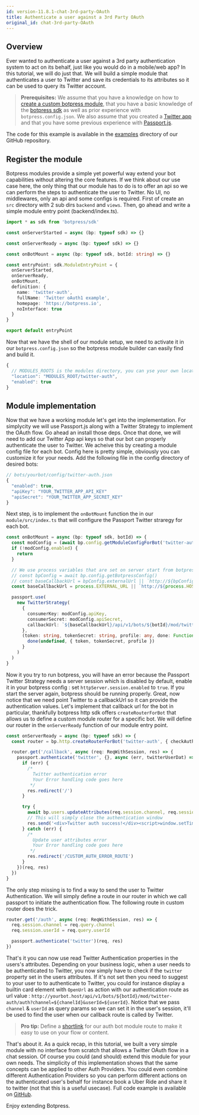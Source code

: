 ```yaml
---
id: version-11.8.1-chat-3rd-party-OAuth
title: Authenticate a user against a 3rd Party OAuth
original_id: chat-3rd-party-OAuth
---
```


## Overview

Ever wanted to authenticate a user against a 3rd party authentication system to act on its behalf, just like you would do in a mobile/web app? In this tutorial, we will do just that. We will build a simple module that authenticates a user to Twitter and save its credentials to its attributes so it can be used to query its Twitter account.

> **Prerequisites:** We assume that you have a knowledge on how to [create a custom botpress module](../../advanced/create-module), that you have a basic knowledge of the [botpress sdk](/reference/) as well as prior experience with `botpress.config.json`. We also assume that you created a [Twitter app](https://developer.twitter.com/en/docs/basics/getting-started) and that you have some previous experience with [Passport.js](http://www.passportjs.org/docs/).

The code for this example is available in the [examples](https://github.com/botpress/botpress/tree/master/examples/chat-3rd-party-OAuth) directory of our GitHub repository.

## Register the module

Botpress modules provide a simple yet powerful way extend your bot capabilities without altering the core features. If we think about our use case here, the only thing that our module has to do is to offer an api so we can perform the steps to authenticate the user to Twitter. No UI, no middlewares, only an api and some configs is required. First of create an `src` directory with 2 sub dirs `backend` and `views`. Then, go ahead and write a simple module entry point (backend/index.ts).

```ts
import * as sdk from 'botpress/sdk'

const onServerStarted = async (bp: typeof sdk) => {}

const onServerReady = async (bp: typeof sdk) => {}

const onBotMount = async (bp: typeof sdk, botId: string) => {}

const entryPoint: sdk.ModuleEntryPoint = {
  onServerStarted,
  onServerReady,
  onBotMount,
  definition: {
    name: 'twitter-auth',
    fullName: 'Twitter oAuth1 example',
    homepage: 'https://botpress.io',
    noInterface: true
  }
}

export default entryPoint
```

Now that we have the shell of our module setup, we need to activate it in our `botpress.config.json` so the botpress module builder can easily find and build it.

```js
{
  // MODULES_ROOTS is the modules directory, you can yse your own location
  "location": "MODULES_ROOT/twitter-auth",
  "enabled": true
}
```

## Module implementation

Now that we have a working module let's get into the implementation. For simplycity we will use Passport.js along with a Twitter Strategy to implement the OAuth flow. Go ahead an install those deps. Once that done, we will need to add our Twitter App api keys so that our bot can properly authenticate the user to Twitter. We acheive this by creating a module config file for each bot. Config here is pretty simple, obviously you can customize it for your needs. Add the following file in the config directory of desired bots:

```js
// bots/yourbot/config/twitter-auth.json
{
  "enabled": true,
  "apiKey": "YOUR_TWITTER_APP_API_KEY"
  "apiSecret": "YOUR_TWITTER_APP_SECRET_KEY"
}
```

Next step, is to implement the `onBotMount` function the in our `module/src/index.ts` that will configure the Passport Twitter straregy for each bot.

```ts
const onBotMount = async (bp: typeof sdk, botId) => {
  const modConfig = (await bp.config.getModuleConfigForBot('twitter-auth', botId)) as Config
  if (!modConfig.enabled) {
    return
  }

  // We use process variables that are set on server start from botpress config file, we could use the configs
  // const bpConfig = await bp.config.getBotpressConfig()
  // const baseCallbackUrl = bpConfig.externalUrl || `http://${bpConfig.host}:${bpConfig.port}`
  const baseCallbackUrl = process.EXTERNAL_URL || `http://${process.HOST}:${process.PORT}`

  passport.use(
    new TwitterStrategy(
      {
        consumerKey: modConfig.apiKey,
        consumerSecret: modConfig.apiSecret,
        callbackUrl: `${baseCallbackUrl}/api/v1/bots/${botId}/mod/twitter-auth/callback`
      },
      (token: string, tokenSecret: string, profile: any, done: Function) => {
        done(undefined, { token, tokenSecret, profile })
      }
    )
  )
}
```

Now it you try to run botpress, you will have an error because the Passport Twitter Strategy needs a server session which is disabled by default, enable it in your botpress config : set `httpServer.session.enabled` to `true`. If you start the server again, botpress should be running properly. Great, now notice that we need point Twitter to a callbackUrl so it can provide the authentication values. Let's implement that callback url for the bot in particular, thankfully botpress http sdk offers `createRouterForBot` that allows us to define a custom module router for a specific bot. We will define our router in the `onServerReady` function of our module entry point.

```ts
const onServerReady = async (bp: typeof sdk) => {
  const router = bp.http.createRouterForBot('twitter-auth', { checkAuthentication: false }) as Router

  router.get('/callback', async (req: ReqWithSession, res) => {
    passport.authenticate('twitter', {}, async (err, twitterUserDat) => {
      if (err) {
        /*
          Twitter authentication error
          Your Error handling code goes here
         */
        res.redirect('/')
      }

      try {
        await bp.users.updateAttributes(req.session.channel, req.session.userId, { twitter: twitterUserDat })
        // This will simply close the authentication window
        res.send('<div>Twitter auth success!</div><script>window.setTimeout(window.close, 1500)</script>')
      } catch (err) {
        /*
          Update user attributes error
          Your Error handling code goes here
         */
        res.redirect('/CUSTOM_AUTH_ERROR_ROUTE')
      }
    })(req, res)
  })
}
```

The only step missing is to find a way to send the user to Twitter Authentication. We will simply define a route in our router in which we call passport to initiate the authentication flow. The following route in custom router does the trick.

```ts
router.get('/auth', async (req: ReqWithSession, res) => {
  req.session.channel = req.query.channel
  req.session.userId = req.query.userId

  passport.authenticate('twitter')(req, res)
})
```

That's it you can now use read Twitter Authentication properties in the users's attributes. Depending on your business logic, when a user needs to be authenticated to Twitter, you now simply have to check if the `twitter` property set in the users attributes. If it's not set then you need to suggest to your user to to authenticate to Twitter, you could for instance display a builtin card element with `OpenUrl` as action with our authentication route as url value : `http://yourbot.host/api/v1/bots/${botId}/mod/twitter-auth/auth?channel=${chanelId}&userId=${userId}`. Notice that we pass `channel` & `userId` as query params so we can set it in the user's session, it'll be used to find the user when our callback route is called by Twitter.

> **Pro tip:** Define a [shortlink](/docs/tutorials/shortlinks) for our auth bot module route to make it easy to use on your flow or content.

That's about it. As a quick recap, in this tutorial, we built a very simple module with no interface from scratch that allows a Twitter OAuth flow in a chat session. Of course you could (and should) extend this module for your own needs. The simplicity of this implementation shows that the same concepts can be applied to other Auth Providers. You could even combine different Authentication Providers so you can perform different actions on the authenticated user's behalf for instance book a Uber Ride and share it to twitter (not that this is a useful usecase). Full code example is available on [GitHub](https://github.com/botpress/botpress/tree/master/examples/chat-3rd-party-OAuth).

Enjoy extending Botpress.
